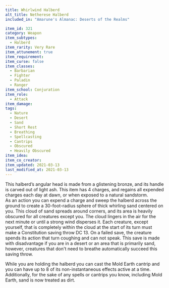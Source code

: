 ```yaml
---
title: Whirlwind Halberd
alt_title: Netherese Halberd
included_in: "Amarune's Almanac: Deserts of the Realms"

item_id: 321
category: Weapon
item_subtypes: 
  - Halberd
item_rarity: Very Rare
item_attunement: true
item_requirement: 
item_curse: false
item_classes: 
  - Barbarian
  - Fighter
  - Paladin
  - Ranger
item_school: Conjuration
item_role: 
  - Attack
item_damage: 
tags:
  - Nature
  - Desert
  - Sand
  - Short Rest
  - Breathing
  - Spellcasting
  - Cantrips
  - Obscured
  - Heavily Obscured
item_idea: 
item_co_creator: 
item_updated: 2021-03-13
last_modified_at: 2021-03-13
---
```


This halberd’s angular head is made from a glistening bronze, and its handle is carved out of light ash. This item has 4 charges, and regains all expended charges each day at dawn, or when exposed to a natural sandstorm.  
As an action you can expend a charge and sweep the halberd across the ground to create a 30-foot-radius sphere of thick whirling sand centered on you. This cloud of sand spreads around corners, and its area is heavily obscured for all creatures except you. The cloud lingers in the air for the next minute or until a strong wind disperses it. Each creature, except yourself, that is completely within the cloud at the start of its turn must make a Constitution saving throw DC 13. On a failed save, the creature spends its action that turn coughing and can not speak. This save is made with disadvantage if you are in a desert or an area that is primarily sand, however, creatures that don't need to breathe automatically succeed this saving throw.

While you are holding the halberd you can cast the <magic-spell>Mold Earth</magic-spell> cantrip and you can have up to 8 of its non-instantaneous effects active at a time. Additionally, for the sake of any spells or cantrips you know, including <magic-spell>Mold Earth</magic-spell>, sand is now treated as dirt.

